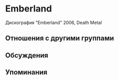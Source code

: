 # Emberland

Дискография
"Emberland" 2006, Death Metal

## Отношения с другими группами


## Обсуждения


## Упоминания

